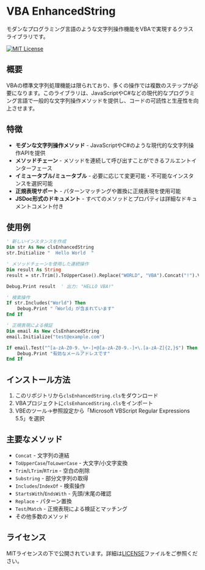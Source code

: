 # VBA EnhancedString

モダンなプログラミング言語のような文字列操作機能をVBAで実現するクラスライブラリです。

[![MIT License](https://img.shields.io/badge/License-MIT-green.svg)](LICENSE)

## 概要

VBAの標準文字列処理機能は限られており、多くの操作では複数のステップが必要になります。このライブラリは、JavaScriptやC#などの現代的なプログラミング言語で一般的な文字列操作メソッドを提供し、コードの可読性と生産性を向上させます。

## 特徴

- **モダンな文字列操作メソッド** - JavaScriptやC#のような現代的な文字列操作APIを提供
- **メソッドチェーン** - メソッドを連続して呼び出すことができるフルエントインターフェース
- **イミュータブル/ミュータブル** - 必要に応じて変更可能・不可能なインスタンスを選択可能
- **正規表現サポート** - パターンマッチングや置換に正規表現を使用可能
- **JSDoc形式のドキュメント** - すべてのメソッドとプロパティは詳細なドキュメントコメント付き

## 使用例

```vb
' 新しいインスタンスを作成
Dim str As New clsEnhancedString
str.Initialize "  Hello World  "

' メソッドチェーンを使用した連続操作
Dim result As String
result = str.Trim().ToUpperCase().Replace("WORLD", "VBA").Concat("!").Value

Debug.Print result  ' 出力: "HELLO VBA!"

' 検索操作
If str.Includes("World") Then
    Debug.Print "「World」が含まれています"
End If

' 正規表現による検証
Dim email As New clsEnhancedString
email.Initialize("test@example.com")

If email.Test("^[a-zA-Z0-9._%+-]+@[a-zA-Z0-9.-]+\.[a-zA-Z]{2,}$") Then
    Debug.Print "有効なメールアドレスです"
End If
```

## インストール方法

1. このリポジトリから`clsEnhancedString.cls`をダウンロード
2. VBAプロジェクトに`clsEnhancedString.cls`をインポート
3. VBEのツール→参照設定から「Microsoft VBScript Regular Expressions 5.5」を選択

## 主要なメソッド

- `Concat` - 文字列の連結
- `ToUpperCase`/`ToLowerCase` - 大文字/小文字変換
- `Trim`/`LTrim`/`RTrim` - 空白の削除
- `Substring` - 部分文字列の取得
- `Includes`/`IndexOf` - 検索操作
- `StartsWith`/`EndsWith` - 先頭/末尾の確認
- `Replace` - パターン置換
- `Test`/`Match` - 正規表現による検証とマッチング
- その他多数のメソッド

## ライセンス

MITライセンスの下で公開されています。詳細は[LICENSE](LICENSE)ファイルをご参照ください。
